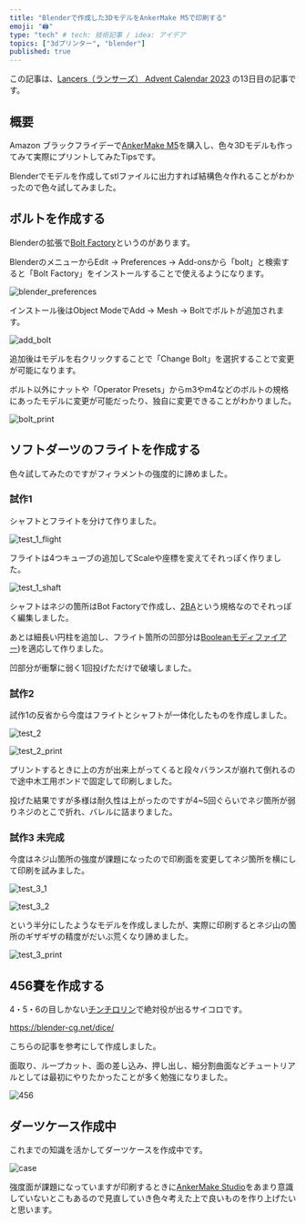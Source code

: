 ```yaml
---
title: "Blenderで作成した3DモデルをAnkerMake M5で印刷する"
emoji: "🖨️"
type: "tech" # tech: 技術記事 / idea: アイデア
topics: ["3dプリンター", "blender"]
published: true
---
```


この記事は、[Lancers（ランサーズ） Advent Calendar 2023](https://qiita.com/advent-calendar/2023/lancers) の13日目の記事です。

## 概要

Amazon ブラックフライデーで[AnkerMake M5](https://www.ankerjapan.com/pages/anker-make)を購入し、色々3Dモデルも作ってみて実際にプリントしてみたTipsです。

Blenderでモデルを作成してstlファイルに出力すれば結構色々作れることがわかったので色々試してみました。

## ボルトを作成する

Blenderの拡張で[Bolt Factory](https://docs.blender.org/manual/en/latest/addons/add_mesh/boltfactory.html)というのがあります。

BlenderのメニューからEdit -> Preferences -> Add-onsから「bolt」と検索すると「Bolt Factory」をインストールすることで使えるようになります。

![blender_preferences](/images/beginner_3d_printer/blender_preferences.png)

インストール後はObject ModeでAdd -> Mesh -> Boltでボルトが追加されます。

![add_bolt](/images/beginner_3d_printer/add_bolt.png)

追加後はモデルを右クリックすることで「Change Bolt」を選択することで変更が可能になります。

ボルト以外にナットや「Operator Presets」からm3やm4などのボルトの規格にあったモデルに変更が可能だったり、独自に変更できることがわかりました。

![bolt_print](/images/beginner_3d_printer/bolt_print.png)

## ソフトダーツのフライトを作成する

色々試してみたのですがフィラメントの強度的に諦めました。

### 試作1

シャフトとフライトを分けて作りました。

![test_1_flight](/images/beginner_3d_printer/test_1_flight.png)

フライトは4つキューブの追加してScaleや座標を変えてそれっぽく作りました。

![test_1_shaft](/images/beginner_3d_printer/test_1_shaft.png)

シャフトはネジの箇所はBot Factoryで作成し、[2BA](https://www.dartshive.jp/html/page361.html)という規格なのでそれっぽく編集しました。

あとは細長い円柱を追加し、フライト箇所の凹部分は[Booleanモディファイアー](https://docs.blender.org/manual/ja/dev/modeling/modifiers/generate/booleans.html))を適応して作りました。

凹部分が衝撃に弱く1回投げただけで破壊しました。

### 試作2

試作1の反省から今度はフライトとシャフトが一体化したものを作成しました。

![test_2](/images/beginner_3d_printer/test_2.png)

![test_2_print](/images/beginner_3d_printer/test_2_print.png)

プリントするときに上の方が出来上がってくると段々バランスが崩れて倒れるので途中木工用ボンドで固定して印刷しました。

投げた結果ですが多様は耐久性は上がったのですが4~5回ぐらいでネジ箇所が弱りネジのとこで折れ、バレルに詰まりました。

### 試作3 未完成

今度はネジ山箇所の強度が課題になったので印刷面を変更してネジ箇所を横にして印刷を試みました。

![test_3_1](/images/beginner_3d_printer/test_3_1.png)

![test_3_2](/images/beginner_3d_printer/test_3_2.png)

という半分にしたようなモデルを作成しましたが、実際に印刷するとネジ山の箇所のギザギザの精度がだいぶ荒くなり諦めました。

![test_3_print](/images/beginner_3d_printer/test_3_print.png)

## 456賽を作成する

4・5・6の目しかない[チンチロリン](https://ja.wikipedia.org/wiki/%E3%83%81%E3%83%B3%E3%83%81%E3%83%AD%E3%83%AA%E3%83%B3)で絶対役が出るサイコロです。

https://blender-cg.net/dice/

こちらの記事を参考にして作成しました。

面取り、ループカット、面の差し込み、押し出し、細分割曲面などチュートリアルとしては最初にやりたかったことが多く勉強になりました。

![456](/images/beginner_3d_printer/456.png)

## ダーツケース作成中

これまでの知識を活かしてダーツケースを作成中です。

![case](/images/beginner_3d_printer/case.gif)

強度面が課題になっていますが印刷するときに[AnkerMake Studio](https://www.ankermake.com/ankermake-studio)をあまり意識していないとこもあるので見直していき色々考えた上で良いものを作り上げたいと思います。
